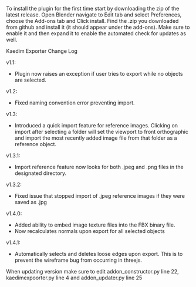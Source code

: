 To install the plugin for the first time start by downloading the zip of the latest release.
Open Blender navigate to Edit tab and select Preferences, choose the Add-ons tab and Click install.
Find the .zip you downloaded from github and install it (it should appear under the add-ons). 
Make sure to enable it and then expand it to enable the automated check for updates as well.

Kaedim Exporter Change Log

v1.1:
- Plugin now raises an exception if user tries to export while no objects are selected.

v1.2:
- Fixed naming convention error preventing import.

v1.3:
- Introduced a quick import feature for reference images. Clicking on import after selecting a folder will set the viewport to front orthographic and import the most recently added image file from that folder as a reference object. 

v1.3.1:
- Import reference feature now looks for both .jpeg and .png files in the designated directory.

v1.3.2:
- Fixed issue that stopped import of .jpeg reference images if they were saved as .jpg

v1.4.0:
- Added ability to embed image texture files into the FBX binary file.
- Now recalculates normals upon export for all selected objects

v1.4.1:
- Automatically selects and deletes loose edges upon export. This is to prevent the wireframe bug from occurring in threejs.


When updating version make sure to edit addon_constructor.py line 22, kaedimexpoorter.py line 4 and addon_updater.py line 25